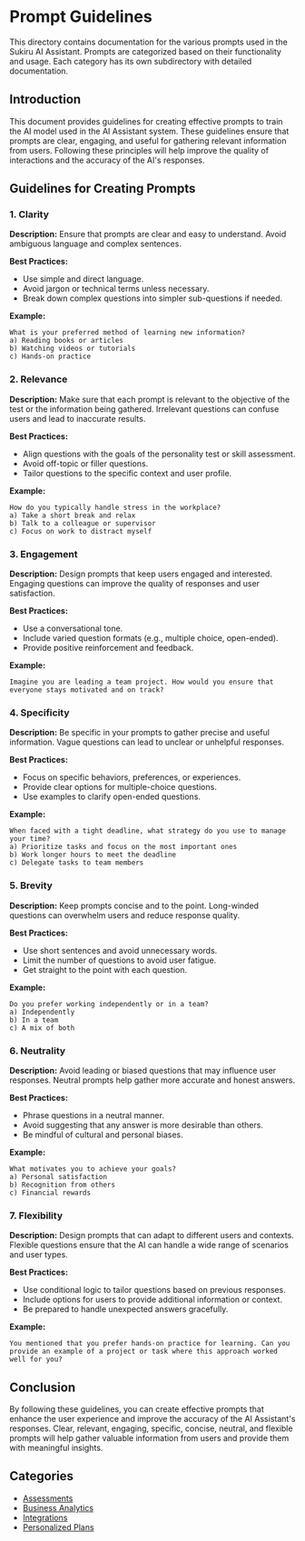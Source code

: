 # Prompt Guidelines

This directory contains documentation for the various prompts used in the Sukiru AI Assistant. Prompts are categorized based on their functionality and usage. Each category has its own subdirectory with detailed documentation.


## Introduction

This document provides guidelines for creating effective prompts to train the AI model used in the AI Assistant system. These guidelines ensure that prompts are clear, engaging, and useful for gathering relevant information from users. Following these principles will help improve the quality of interactions and the accuracy of the AI's responses.

## Guidelines for Creating Prompts

### 1. Clarity

**Description:**
Ensure that prompts are clear and easy to understand. Avoid ambiguous language and complex sentences.

**Best Practices:**
- Use simple and direct language.
- Avoid jargon or technical terms unless necessary.
- Break down complex questions into simpler sub-questions if needed.

**Example:**
```
What is your preferred method of learning new information?
a) Reading books or articles
b) Watching videos or tutorials
c) Hands-on practice
```

### 2. Relevance

**Description:**
Make sure that each prompt is relevant to the objective of the test or the information being gathered. Irrelevant questions can confuse users and lead to inaccurate results.

**Best Practices:**
- Align questions with the goals of the personality test or skill assessment.
- Avoid off-topic or filler questions.
- Tailor questions to the specific context and user profile.

**Example:**
```
How do you typically handle stress in the workplace?
a) Take a short break and relax
b) Talk to a colleague or supervisor
c) Focus on work to distract myself
```

### 3. Engagement

**Description:**
Design prompts that keep users engaged and interested. Engaging questions can improve the quality of responses and user satisfaction.

**Best Practices:**
- Use a conversational tone.
- Include varied question formats (e.g., multiple choice, open-ended).
- Provide positive reinforcement and feedback.

**Example:**
```
Imagine you are leading a team project. How would you ensure that everyone stays motivated and on track?
```

### 4. Specificity

**Description:**
Be specific in your prompts to gather precise and useful information. Vague questions can lead to unclear or unhelpful responses.

**Best Practices:**
- Focus on specific behaviors, preferences, or experiences.
- Provide clear options for multiple-choice questions.
- Use examples to clarify open-ended questions.

**Example:**
```
When faced with a tight deadline, what strategy do you use to manage your time?
a) Prioritize tasks and focus on the most important ones
b) Work longer hours to meet the deadline
c) Delegate tasks to team members
```

### 5. Brevity

**Description:**
Keep prompts concise and to the point. Long-winded questions can overwhelm users and reduce response quality.

**Best Practices:**
- Use short sentences and avoid unnecessary words.
- Limit the number of questions to avoid user fatigue.
- Get straight to the point with each question.

**Example:**
```
Do you prefer working independently or in a team?
a) Independently
b) In a team
c) A mix of both
```

### 6. Neutrality

**Description:**
Avoid leading or biased questions that may influence user responses. Neutral prompts help gather more accurate and honest answers.

**Best Practices:**
- Phrase questions in a neutral manner.
- Avoid suggesting that any answer is more desirable than others.
- Be mindful of cultural and personal biases.

**Example:**
```
What motivates you to achieve your goals?
a) Personal satisfaction
b) Recognition from others
c) Financial rewards
```

### 7. Flexibility

**Description:**
Design prompts that can adapt to different users and contexts. Flexible questions ensure that the AI can handle a wide range of scenarios and user types.

**Best Practices:**
- Use conditional logic to tailor questions based on previous responses.
- Include options for users to provide additional information or context.
- Be prepared to handle unexpected answers gracefully.

**Example:**
```
You mentioned that you prefer hands-on practice for learning. Can you provide an example of a project or task where this approach worked well for you?
```

## Conclusion

By following these guidelines, you can create effective prompts that enhance the user experience and improve the accuracy of the AI Assistant's responses. Clear, relevant, engaging, specific, concise, neutral, and flexible prompts will help gather valuable information from users and provide them with meaningful insights.
## Categories

- [Assessments](./assessments/README.md)
- [Business Analytics](./business_analytics/README.md)
- [Integrations](./integrations/README.md)
- [Personalized Plans](./personalized_plans/README.md)
